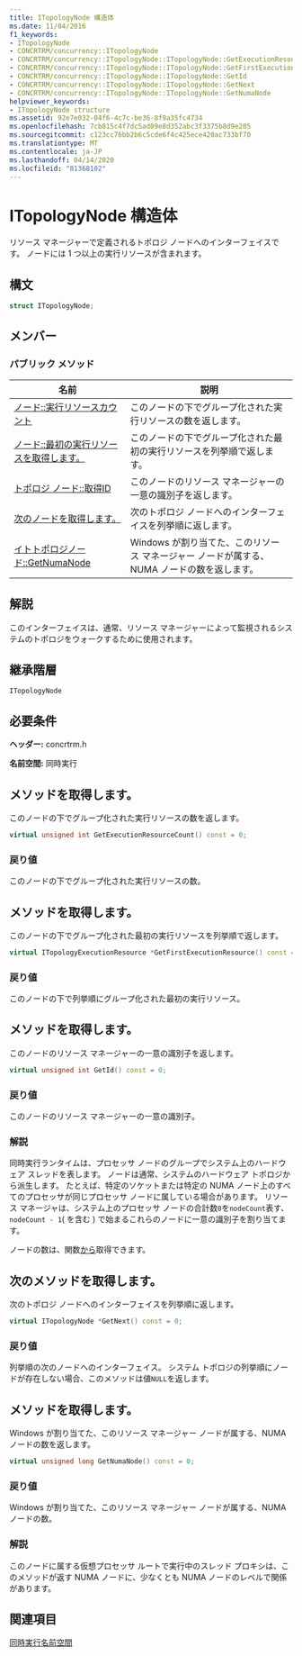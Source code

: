 ```yaml
---
title: ITopologyNode 構造体
ms.date: 11/04/2016
f1_keywords:
- ITopologyNode
- CONCRTRM/concurrency::ITopologyNode
- CONCRTRM/concurrency::ITopologyNode::ITopologyNode::GetExecutionResourceCount
- CONCRTRM/concurrency::ITopologyNode::ITopologyNode::GetFirstExecutionResource
- CONCRTRM/concurrency::ITopologyNode::ITopologyNode::GetId
- CONCRTRM/concurrency::ITopologyNode::ITopologyNode::GetNext
- CONCRTRM/concurrency::ITopologyNode::ITopologyNode::GetNumaNode
helpviewer_keywords:
- ITopologyNode structure
ms.assetid: 92e7e032-04f6-4c7c-be36-8f9a35fc4734
ms.openlocfilehash: 7cb815c4f7dc5ad09e8d352abc3f3375b8d9e205
ms.sourcegitcommit: c123cc76bb2b6c5cde6f4c425ece420ac733bf70
ms.translationtype: MT
ms.contentlocale: ja-JP
ms.lasthandoff: 04/14/2020
ms.locfileid: "81368102"
---
```

# <a name="itopologynode-structure"></a>ITopologyNode 構造体

リソース マネージャーで定義されるトポロジ ノードへのインターフェイスです。 ノードには 1 つ以上の実行リソースが含まれます。

## <a name="syntax"></a>構文

```cpp
struct ITopologyNode;
```

## <a name="members"></a>メンバー

### <a name="public-methods"></a>パブリック メソッド

|名前|説明|
|----------|-----------------|
|[ノード::実行リソースカウント](#getexecutionresourcecount)|このノードの下でグループ化された実行リソースの数を返します。|
|[ノード::最初の実行リソースを取得します。](#getfirstexecutionresource)|このノードの下でグループ化された最初の実行リソースを列挙順で返します。|
|[トポロジ ノード::取得ID](#getid)|このノードのリソース マネージャーの一意の識別子を返します。|
|[次のノードを取得します。](#getnext)|次のトポロジ ノードへのインターフェイスを列挙順に返します。|
|[イトトポロジノード::GetNumaNode](#getnumanode)|Windows が割り当てた、このリソース マネージャー ノードが属する、NUMA ノードの数を返します。|

## <a name="remarks"></a>解説

このインターフェイスは、通常、リソース マネージャーによって監視されるシステムのトポロジをウォークするために使用されます。

## <a name="inheritance-hierarchy"></a>継承階層

`ITopologyNode`

## <a name="requirements"></a>必要条件

**ヘッダー:** concrtrm.h

**名前空間:** 同時実行

## <a name="itopologynodegetexecutionresourcecount-method"></a><a name="getexecutionresourcecount"></a>メソッドを取得します。

このノードの下でグループ化された実行リソースの数を返します。

```cpp
virtual unsigned int GetExecutionResourceCount() const = 0;
```

### <a name="return-value"></a>戻り値

このノードの下でグループ化された実行リソースの数。

## <a name="itopologynodegetfirstexecutionresource-method"></a><a name="getfirstexecutionresource"></a>メソッドを取得します。

このノードの下でグループ化された最初の実行リソースを列挙順で返します。

```cpp
virtual ITopologyExecutionResource *GetFirstExecutionResource() const = 0;
```

### <a name="return-value"></a>戻り値

このノードの下で列挙順にグループ化された最初の実行リソース。

## <a name="itopologynodegetid-method"></a><a name="getid"></a>メソッドを取得します。

このノードのリソース マネージャーの一意の識別子を返します。

```cpp
virtual unsigned int GetId() const = 0;
```

### <a name="return-value"></a>戻り値

このノードのリソース マネージャーの一意の識別子。

### <a name="remarks"></a>解説

同時実行ランタイムは、プロセッサ ノードのグループでシステム上のハードウェア スレッドを表します。 ノードは通常、システムのハードウェア トポロジから派生します。 たとえば、特定のソケットまたは特定の NUMA ノード上のすべてのプロセッサが同じプロセッサ ノードに属している場合があります。 リソース マネージャは、システム上のプロセッサ ノードの合計数`0`を`nodeCount`表す、 `nodeCount - 1`( を含む ) で始まるこれらのノードに一意の識別子を割り当てます。

ノードの数は、関数[から](concurrency-namespace-functions.md)取得できます。

## <a name="itopologynodegetnext-method"></a><a name="getnext"></a>次のメソッドを取得します。

次のトポロジ ノードへのインターフェイスを列挙順に返します。

```cpp
virtual ITopologyNode *GetNext() const = 0;
```

### <a name="return-value"></a>戻り値

列挙順の次のノードへのインターフェイス。 システム トポロジの列挙順にノードが存在しない場合、このメソッドは値`NULL`を返します。

## <a name="itopologynodegetnumanode-method"></a><a name="getnumanode"></a>メソッドを取得します。

Windows が割り当てた、このリソース マネージャー ノードが属する、NUMA ノードの数を返します。

```cpp
virtual unsigned long GetNumaNode() const = 0;
```

### <a name="return-value"></a>戻り値

Windows が割り当てた、このリソース マネージャー ノードが属する、NUMA ノードの数。

### <a name="remarks"></a>解説

このノードに属する仮想プロセッサ ルートで実行中のスレッド プロキシは、このメソッドが返す NUMA ノードに、少なくとも NUMA ノードのレベルで関係があります。

## <a name="see-also"></a>関連項目

[同時実行名前空間](concurrency-namespace.md)
